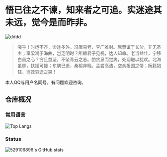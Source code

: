 # 悟已往之不谏，知来者之可追。实迷途其未远，觉今是而昨非。

 ![dddd](https://img.shields.io/badge/%E5%8E%9F%E7%A5%9EUID-208141029-green)

> 嗟乎！时运不齐，命途多舛。冯唐易老，李广难封。屈贾谊于长沙，非无圣主；窜梁鸿于海曲，岂乏明时？所赖君子见机，达人知命。老当益壮，宁移白首之心？穷且益坚，不坠青云之志。酌贪泉而觉爽，处涸辙以犹欢。北海虽赊，扶摇可接；东隅已逝，桑榆非晚。孟尝高洁，空余报国之情；阮籍猖狂，岂效穷途之哭！

本人QQ与用户名同号，有问题欢迎咨询。

## 仓库概况

 ### 常用语言

 ![Top Langs](https://github-readme-stats.vercel.app/api/top-langs/?username=529106896&layout=compact)

### Status

 ![529106896's GitHub stats](https://github-readme-stats.vercel.app/api?username=529106896&show_icons=true&theme=tokyonight)
